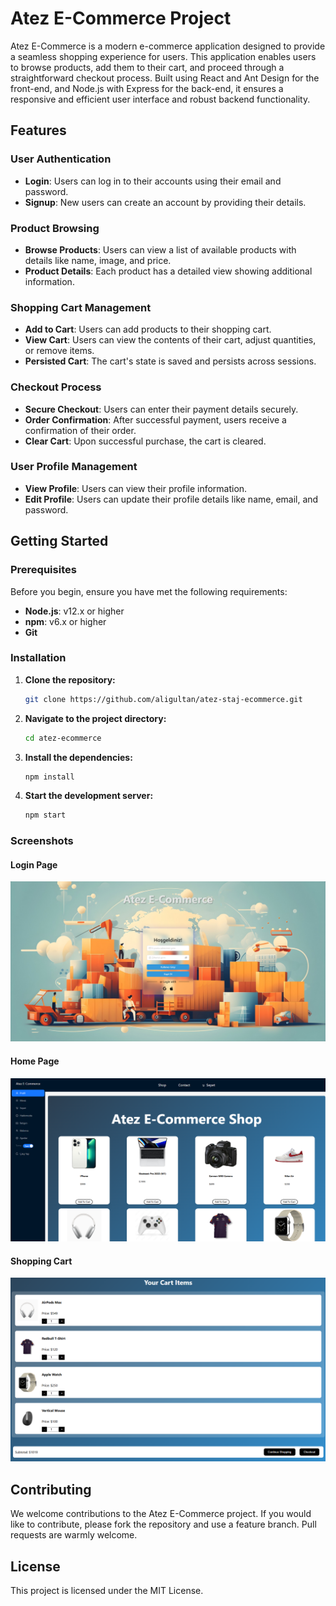 # Atez E-Commerce Project

Atez E-Commerce is a modern e-commerce application designed to provide a seamless shopping experience for users. This application enables users to browse products, add them to their cart, and proceed through a straightforward checkout process. Built using React and Ant Design for the front-end, and Node.js with Express for the back-end, it ensures a responsive and efficient user interface and robust backend functionality.

## Features

### User Authentication
- **Login**: Users can log in to their accounts using their email and password.
- **Signup**: New users can create an account by providing their details.

### Product Browsing
- **Browse Products**: Users can view a list of available products with details like name, image, and price.
- **Product Details**: Each product has a detailed view showing additional information.

### Shopping Cart Management
- **Add to Cart**: Users can add products to their shopping cart.
- **View Cart**: Users can view the contents of their cart, adjust quantities, or remove items.
- **Persisted Cart**: The cart's state is saved and persists across sessions.

### Checkout Process
- **Secure Checkout**: Users can enter their payment details securely.
- **Order Confirmation**: After successful payment, users receive a confirmation of their order.
- **Clear Cart**: Upon successful purchase, the cart is cleared.

### User Profile Management
- **View Profile**: Users can view their profile information.
- **Edit Profile**: Users can update their profile details like name, email, and password.

## Getting Started

### Prerequisites
Before you begin, ensure you have met the following requirements:
- **Node.js**: v12.x or higher
- **npm**: v6.x or higher
- **Git**

### Installation

1. **Clone the repository:**
    ```sh
    git clone https://github.com/aligultan/atez-staj-ecommerce.git
    ```

2. **Navigate to the project directory:**
    ```sh
    cd atez-ecommerce
    ```

3. **Install the dependencies:**
    ```sh
    npm install
    ```

4. **Start the development server:**
    ```sh
    npm start
    ```

### Screenshots

#### Login Page
![Login Page](./src/screenshots/loginekrani.png)


#### Home Page
![Home Page](./src/screenshots/homeekran.png)


#### Shopping Cart
![Shopping Cart](./src/screenshots/sepetsayfasi.png)


## Contributing

We welcome contributions to the Atez E-Commerce project. If you would like to contribute, please fork the repository and use a feature branch. Pull requests are warmly welcome.

## License

This project is licensed under the MIT License.

